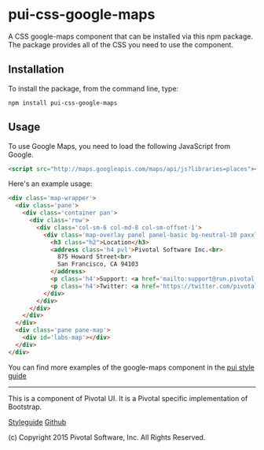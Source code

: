 # pui-css-google-maps

A CSS google-maps component that can be installed via this npm package. The package provides all of the
CSS you need to use the component.



## Installation

To install the package, from the command line, type:

```
npm install pui-css-google-maps
```

## Usage

To use Google Maps, you need to load the following JavaScript from Google.

```html
<script src="http://maps.googleapis.com/maps/api/js?libraries=places"></script>
```

Here's an example usage:

```html
<div class='map-wrapper'>
  <div class='pane'>
    <div class='container pan'>
      <div class='row'>
        <div class='col-sm-6 col-md-8 col-sm-offset-1'>
          <div class='map-overlay panel panel-basic bg-neutral-10 paxxl'>
            <h3 class="h2">Location</h3>
            <address class='h4 pvl'>Pivotal Software Inc.<br>
              875 Howard Street<br>
              San Francisco, CA 94103
            </address>
            <p class='h4'>Support: <a href='mailto:support@run.pivotal.io'>support@run.pivotal.io</a></p>
            <p class='h4'>Twitter: <a href='https://twitter.com/pivotalws'>@pivotalws</a></p>
          </div>
        </div>
      </div>
    </div>
  </div>
  <div class='pane pane-map'>
    <div id='labs-map'></div>
  </div>
</div>
```


You can find more examples of the google-maps component in the [pui style guide](http://styleguide.pivotal.io/objects.html#map)

*****************************************

This is a component of Pivotal UI. It is a Pivotal specific implementation of Bootstrap.

[Styleguide](http://styleguide.pivotal.io)
[Github](https://github.com/pivotal-cf/pivotal-ui)

(c) Copyright 2015 Pivotal Software, Inc. All Rights Reserved.